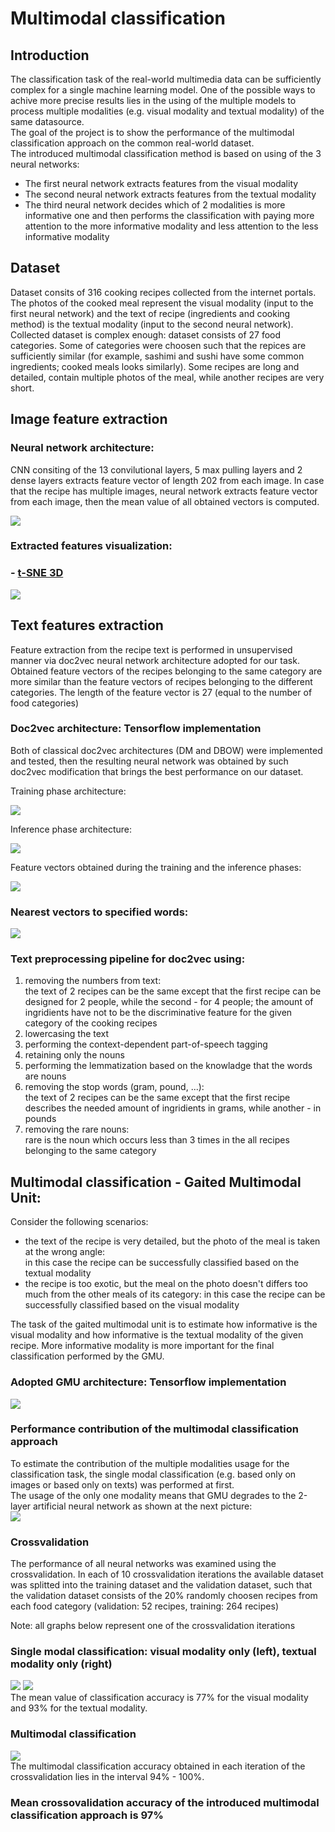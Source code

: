 
# Multimodal classification

## Introduction

The classification task of the real-world multimedia data can be sufficiently complex for a single machine learning model. One of the possible ways to achive more precise results lies in the using of the multiple models to process multiple modalities (e.g. visual modality and textual modality) of the same datasource.  
The goal of the project is to show the performance of the multimodal classification approach on the common real-world dataset.  
The introduced multimodal classification method is based on using of the 3 neural networks:
- The first neural network extracts features from the visual modality
- The second neural network extracts features from the textual modality
- The third neural network decides which of 2 modalities is more informative one and then performs the classification with paying more attention to the more informative modality and less attention to the less informative modality  

## Dataset

Dataset consits of 316 cooking recipes collected from the internet portals. The photos of the cooked meal represent the visual modality (input to the first neural network) and the text of recipe (ingredients and cooking method) is the textual modality (input to the second neural network).  
Collected dataset is complex enough: dataset consists of 27 food categories. Some of categories were choosen such that the repices are sufficiently similar (for example, sashimi and sushi have some common ingredients; cooked meals looks similarly).  Some recipes are long and detailed, contain multiple photos of the meal, while another recipes are very short.   

##  Image feature extraction

### Neural network architecture:
CNN consiting of the 13 convilutional layers, 5 max pulling layers and 2 dense layers extracts feature vector of length 202 from each image. In case that the recipe has multiple images, neural network extracts feature vector from each image, then the mean value of all obtained vectors is computed.  

![](image_feature_extraction/graphs_and_visual_objects/neural_net_architecture.png)

###  Extracted features visualization:



### - [t-SNE 3D](https://plot.ly/~xkaple01/185)
![](image_feature_extraction/graphs_and_visual_objects/27_classes_dataset_filtered_tsne.gif)





## Text features extraction
Feature extraction from the recipe text is performed in unsupervised manner via doc2vec neural network architecture adopted for our task. Obtained feature vectors of the recipes belonging to the same category are more similar than the feature vectors of recipes belonging to the different categories. The length of the feature vector is 27 (equal to the number of food categories)  
  
### Doc2vec architecture: Tensorflow implementation  
Both of classical doc2vec architectures (DM and DBOW) were implemented and tested, then the resulting neural network was obtained by such doc2vec modification that brings the best performance on our dataset.  
  
Training phase architecture:    
  
![](text_feature_extraction/graphs_and_visual_objects/doc2vec_train_27cl.png)  
  
Inference phase architecture:    
  
![](text_feature_extraction/graphs_and_visual_objects/doc2vec_27cl_test.png)  
  
Feature vectors obtained during the training and the inference phases:  

![](text_feature_extraction/graphs_and_visual_objects/doc2vec_test_ex_1.png)  
  
  
### Nearest vectors to specified words:
![](text_feature_extraction/graphs_and_visual_objects/doc2vec_v2_1_nearest.png)  


### Text preprocessing pipeline for doc2vec using:
1) removing the numbers from text:  
the text of 2 recipes can be the same except that the first recipe can be designed for 2 people, while the second - for 4 people; the amount of ingridients have not to be the discriminative feature for the given category of the cooking recipes
2) lowercasing the text
3) performing the context-dependent part-of-speech tagging
4) retaining only the nouns
5) performing the lemmatization based on the knowladge that the words are nouns 
6) removing the stop words (gram, pound, ...):  
the text of 2 recipes can be the same except that the first recipe describes the needed amount of ingridients in grams, while another - in pounds 
7) removing the rare nouns:  
rare is the noun which occurs less than 3 times in the all recipes belonging to the same category  







## Multimodal classification - Gaited Multimodal Unit:
Consider the following scenarios:  
- the text of the recipe is very detailed, but the photo of the meal is taken at the wrong angle:  
in this case the recipe can be successfully classified based on the textual modality
- the recipe is too exotic, but the meal on the photo doesn't differs too much from the other meals of its category:
in this case the recipe can be successfully classified based on the visual modality  

The task of the gaited multimodal unit is to estimate how informative is the visual modality and how informative is the textual modality of the given recipe. More informative modality is more important for the final classification performed by the GMU.  
 


### Adopted GMU architecture: Tensorflow implementation  
![](multimodal_classification/graphs_and_visual_objects/gmu_27_cl.png)  
 


### Performance contribution of the multimodal classification approach
To estimate the contribution of the multiple modalities usage for the classification task, the single modal classification (e.g. based only on images or based only on texts) was performed at first.  
The usage of the only one modality means that GMU degrades to the 2-layer artificial neural network as shown at the next picture:  
![](multimodal_classification/graphs_and_visual_objects/ann_visual_architecture.png)   

  
### Crossvalidation  
The performance of all neural networks was examined using the crossvalidation. In each of 10 crossvalidation iterations the available dataset was splitted into the training dataset and the validation dataset, such that the validation dataset consists of the 20% randomly choosen recipes from each food category (validation: 52 recipes, training: 264 recipes)  
  
Note: all graphs below represent one of the crossvalidation iterations
  
### Single modal classification: visual modality only (left), textual modality only (right)  
![](multimodal_classification/graphs_and_visual_objects/ann_visual_performance.png) ![](multimodal_classification/graphs_and_visual_objects/ann_textual_performance.png)  
The mean value of classification accuracy is 77% for the visual modality and 93% for the textual modality.  
  
### Multimodal classification  
![](multimodal_classification/graphs_and_visual_objects/gmu_performance.png)  
The multimodal classification accuracy obtained in each iteration of the crossvalidation lies in the interval 94% - 100%.  

### Mean crossovalidation accuracy of the introduced multimodal classification approach is 97% 
